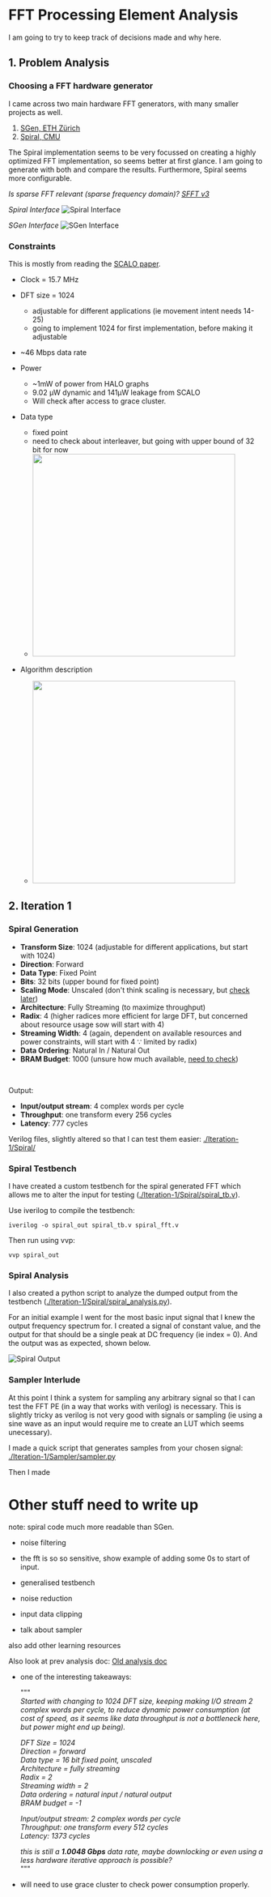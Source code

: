 # FFT Processing Element Analysis

I am going to try to keep track of decisions made and why here.

## 1. Problem Analysis

### Choosing a FFT hardware generator

I came across two main hardware FFT generators, with many smaller projects as well.

1. [SGen, ETH Zürich](https://acl.inf.ethz.ch/research/hardware/)
2. [Spiral, CMU](https://www.spiral.net/hardware/dftgen.html)

The Spiral implementation seems to be very focussed on creating a highly optimized FFT implementation, so seems better at first glance. I am going to generate with both and compare the results. Furthermore, Spiral seems more configurable.

*Is sparse FFT relevant (sparse frequency domain)? [SFFT v3](https://www.spiral.net/software/sfft.html)*

*Spiral Interface*
![Spiral Interface](./Images/Spiral_interface.png) 

*SGen Interface*
![SGen Interface](./Images/SGen_interface.png)


### Constraints 

This is mostly from reading the [SCALO paper](https://mckarthik7.github.io/pdfs/ksriram_scalo.pdf).

- Clock = 15.7 MHz

- DFT size = 1024 
    - adjustable for different applications (ie movement intent needs 14-25)
    - going to implement 1024 for first implementation, before making it adjustable

- ~46 Mbps data rate

- Power
    - ~1mW of power from HALO graphs
    - 9.02 µW dynamic and 141µW leakage from SCALO 
    - Will check after access to grace cluster.

- Data type
    - fixed point
    - need to check about interleaver, but going with upper bound of 32 bit for now
    - <img src="./Images/data_types.png" width="400">

- Algorithm description
    - <img src="./Images/FFT_desc.png" width="400">

## 2. Iteration 1

### Spiral Generation
- **Transform Size**: 1024 (adjustable for different applications, but start with 1024)
- **Direction**: Forward
- **Data Type**: Fixed Point
- **Bits**: 32 bits (upper bound for fixed point)
- **Scaling Mode**: Unscaled (don't think scaling is necessary, but <u>check later</u>)
- **Architecture**: Fully Streaming (to maximize throughput)
- **Radix**: 4 (higher radices more efficient for large DFT, but concerned about resource usage sow will start with 4)
- **Streaming Width**: 4 (again, dependent on available resources and power constraints, will start with 4 ∵ limited by radix)
- **Data Ordering**: Natural In / Natural Out
- **BRAM Budget**: 1000 (unsure how much available, <u>need to check</u>)

<br>

Output: 
- **Input/output stream**: 4 complex words per cycle
- **Throughput**: one transform every 256 cycles
- **Latency**: 777 cycles

Verilog files, slightly altered so that I can test them easier: [./Iteration-1/Spiral/](./Iteration-1/Spiral/)

### Spiral Testbench

I have created a custom testbench for the spiral generated FFT which allows me to alter the input for testing ([./Iteration-1/Spiral/spiral_tb.v](./Iteration-1/Spiral/spiral_tb.v)).

Use iverilog to compile the testbench:

`iverilog -o spiral_out spiral_tb.v spiral_fft.v`

Then run using vvp:

`vvp spiral_out`

### Spiral Analysis

I also created a python script to analyze the dumped output from the testbench ([./Iteration-1/Spiral/spiral_analysis.py](./Iteration-1/Spiral/spiral_analysis.py)).

For an initial example I went for the most basic input signal that I knew the output frequency spectrum for. I created a signal of constant value, and the output for that should be a single peak at DC frequency (ie index = 0). And the output was as expected, shown below.

![Spiral Output](./Images/iteration_1/const_signal.png)

### Sampler Interlude

At this point I think a system for sampling any arbitrary signal so that I can test the FFT PE (in a way that works with verilog) is necessary. This is slightly tricky as verilog is not very good with signals or sampling (ie using a sine wave as an input would require me to create an LUT which seems unecessary).

I made a quick script that generates samples from your chosen signal: [./Iteration-1/Sampler/sampler.py](./Iteration-1/Sampler/sampler.py)

Then I made 

# Other stuff need to write up
note: spiral code much more readable than SGen.

- noise filtering

- the fft is so so sensitive, show example of adding some 0s to start of input.

- generalised testbench

- noise reduction

- input data clipping

- talk about sampler

also add other learning resources

Also look at prev analysis doc: [Old analysis doc](./FFT-Spiral-HALO/readme.md)

- one of the interesting takeaways:

    """ <br>
    *Started with changing to 1024 DFT size, keeping making I/O stream 2 complex words per cycle, to reduce dynamic power consumption (at cost of speed, as it seems like data throughput is not a bottleneck here, but power might end up being).*

    *DFT Size = 1024 <br>*
    *Direction = forward <br>*
    *Data type = 16 bit fixed point, unscaled <br>*
    *Architecture = fully streaming <br>*
    *Radix = 2 <br>*
    *Streaming width = 2 <br>*
    *Data ordering = natural input / natural output <br>*
    *BRAM budget = -1*

    *Input/output stream: 2 complex words per cycle* <br>
    *Throughput: one transform every 512 cycles* <br>
    *Latency: 1373 cycles*

    *this is still a **1.0048 Gbps** data rate, maybe downlocking or even using a less hardware iterative approach is possible?* <br>
    """

- will need to use grace cluster to check power consumption properly.

